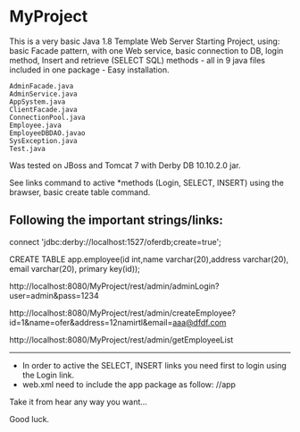 # MyProject
This is a very basic Java 1.8 Template Web Server Starting Project, using: basic Facade pattern, with one Web service, basic connection to DB, login method, Insert and retrieve (SELECT SQL) methods - all in 9 java files included in one package - Easy installation.

	AdminFacade.java 
	AdminService.java 
	AppSystem.java 	
	ClientFacade.java 
	ConnectionPool.java 
	Employee.java 
	EmployeeDBDAO.javao
	SysException.java 
	Test.java

Was tested on JBoss and Tomcat 7 with Derby DB 10.10.2.0 jar.

See links command to active *methods (Login, SELECT, INSERT) using the brawser, basic create table command.

Following the important strings/links:
-------------------------------------
 connect 'jdbc:derby://localhost:1527/oferdb;create=true';
 
 CREATE TABLE app.employee(id int,name varchar(20),address varchar(20), email varchar(20), primary key(id));
 
 http://localhost:8080/MyProject/rest/admin/adminLogin?user=admin&pass=1234
 
 http://localhost:8080/MyProject/rest/admin/createEmployee?id=1&name=ofer&address=12namirtl&email=aaa@dfdf.com
 
 http://localhost:8080/MyProject/rest/admin/getEmployeeList
 
------------------------------------- 
 * In order to active the SELECT, INSERT links you need first to login using the Login link.
 * web.xml need to include the app package as follow: 
 //<param-value>app</param-value>

Take it from hear any way you want...

Good luck.
